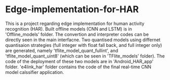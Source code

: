 # Edge-implementation-for-HAR
This is a project regarding edge implementation for human activity recognition (HAR). Built offline models (CNN and LSTM) is in 'Offline_models' folder. The convertion and interpreter codes can be directly seen in the main interfacne. Two quantised models using differnet quantisaion strategies (full integer with float fall back, and full integer only) are generated, namely 'tflite_model_quant_fullint', and 'tflite_model_quant_uint8' (which can be seen in 'TFlite_models' folder). The code of the deployment of these two models are in 'Android_HAR_app' folder. 'e4link_har' folder contains the code of the final real-time CNN model calssifier application.
